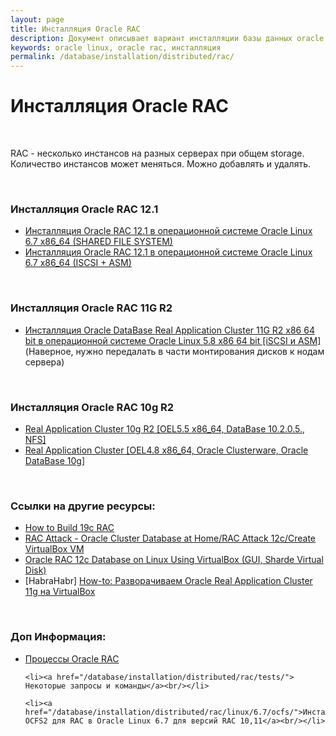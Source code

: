```yaml
---
layout: page
title: Инсталляция Oracle RAC
description: Документ описывает вариант инсталляции базы данных oracle в кластерной конфигурации
keywords: oracle linux, oracle rac, инсталляция
permalink: /database/installation/distributed/rac/
---
```


# Инсталляция Oracle RAC

<br/>

RAC - несколько инстансов на разных серверах при общем storage. Количество инстансов может меняться. Можно добавлять и удалять.

<br/>

### Инсталляция Oracle RAC 12.1

<ul>
	<li><a href="/database/installation/distributed/rac/linux/6.7/oracle/12.1/shared-file-system/">Инсталляция Oracle RAC 12.1 в операционной системе Oracle Linux 6.7 x86_64 (SHARED FILE SYSTEM)</a></li>

  <li><a href="/database/installation/distributed/rac/linux/6.7/oracle/12.1/iscsi-asm/">Инсталляция Oracle RAC 12.1 в операционной системе Oracle Linux 6.7 x86_64 (ISCSI + ASM)</a></li>
</ul>

<br/>

### Инсталляция Oracle RAC 11G R2

<ul>
	<li><a href="/database/installation/distributed/rac/linux/5.8/oracle/11.2/">Инсталляция Oracle DataBase Real Application Cluster 11G R2 x86 64 bit в операционной системе Oracle Linux 5.8 x86 64 bit [iSCSI и ASM]</a> (Наверное, нужно передалать в части монтирования дисков к нодам сервера)</li>

</ul>

<br/>

### Инсталляция Oracle RAC 10g R2

<ul>
	<li><a href="http://odba.ru/showthread.php?t=412">Real Application Cluster 10g R2 [OEL5.5 x86_64, DataBase 10.2.0.5., NFS]</a></li>
	<li><a href="http://odba.ru/showthread.php?t=370">Real Application Cluster [OEL4.8 x86_64, Oracle Clusterware, Oracle DataBase 10g]</a></li>
</ul>

<br/>

### Ссылки на другие ресурсы:

<ul>

  <li><a href="https://logic.edchen.org/how-to-build-19c-rac-1-of-4-preparing-two-database-servers/" rel="nofollow">How to Build 19c RAC</a></li>

  <li><a href="https://en.wikibooks.org/wiki/RAC_Attack_-_Oracle_Cluster_Database_at_Home/RAC_Attack_12c/Create_VirtualBox_VM">RAC Attack - Oracle Cluster Database at Home/RAC Attack 12c/Create VirtualBox VM</a></li>

  <li><a href="http://www.lab128.com/rac12_installation_using_vb/article_text.html">Oracle RAC 12c Database on Linux Using VirtualBox (GUI, Sharde Virtual Disk)</a></li>

  <li>[HabraHabr] <a href="http://habrahabr.ru/post/233801/">How-to: Разворачиваем Oracle Real Application Cluster 11g на VirtualBox</a></li>

</ul>

<br/>

### Доп Информация:

<ul>
    <li><a href="/database/installation/distributed/rac/process/">Процессы Oracle RAC</a><br/></li>

    <li><a href="/database/installation/distributed/rac/tests/"> Некоторые запросы и команды</a><br/></li>

    <li><a href="/database/installation/distributed/rac/linux/6.7/ocfs/">Инсталляция OCFS2 для RAC в Oracle Linux 6.7 для версий RAC 10,11</a><br/></li>

</ul>
